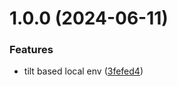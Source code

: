 # 1.0.0 (2024-06-11)


### Features

* tilt based local env ([3fefed4](https://github.com/batthebee/mender-test/commit/3fefed4c98c8771a53bed145d391cc47a61bccf6))
